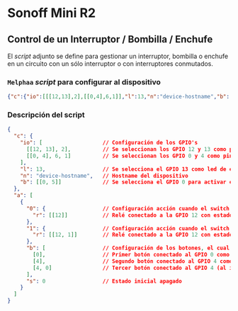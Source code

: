 # Sonoff Mini R2

## Control de un Interruptor / Bombilla / Enchufe

El _script_ adjunto se define para gestionar un interruptor, bombilla o enchufe en un circuito con un sólo interruptor o con interruptores conmutados.

### `Melphaa` _script_ para configurar al dispositivo

```json
{"c":{"io":[[[12,13],2],[[0,4],6,1]],"l":13,"n":"device-hostname","b":[[0,5]]},"a":[{"0":{"r":[[12]]},"1":{"r":[[12,1]]},"b":[[0],[4],[4,0]],"s":0}]}
```

### Descripción del script

```json
{
  "c": {
    "io": [                   // Configuración de los GPIO's
      [[12, 13], 2],          // Se seleccionan los GPIO 12 y 13 como pines de salida
      [[0, 4], 6, 1]          // Se seleccionan los GPIO 0 y 4 como pines de entrada con la resistencia de pull-up interna habilitada y señal invertida
    ],
    "l": 13,                  // Se selecciona el GPIO 13 como led de estado del dispositivo
    "n": "device-hostname",   // Hostname del dispositivo
    "b": [[0, 5]]             // Se selecciona el GPIO 0 para activar el modo setup tras mantener pulsado el botón 8 segundos (opción 5)
  },
  "a": [
    {
      "0": {                  // Configuración acción cuando el switch de Homekit está a OFF
        "r": [[12]]           // Relé conectado a la GPIO 12 con estado "0" (el valor por defecto, al no estar especificado es 0.)
      },
      "1": {                  // Configuración acción cuando el switch de Homekit está a ON
        "r": [[12, 1]]        // Relé conectado a la GPIO 12 con estado "1" (el valor por defecto, al no estar especificado es 0.)
      },
      "b": [                  // Configuración de los botones, el cual debe ser una array
        [0],                  // Primer botón conectado al GPIO 0 como "pulsación simple" (valor por defecto al no estar especificado)
        [4],                  // Segundo botón conectado al GPIO 4 como "pulsación simple" (valor por defecto al no estar especificado)
        [4, 0]                // Tercer botón conectado al GPIO 4 (al igual que el segundo) como "pulsación simple" invertida (valor opuesto al tipo 1)
      ],
      "s": 0                  // Estado inicial apagado
    }
  ]
}

```
